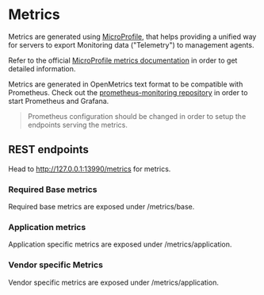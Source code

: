 # Metrics

Metrics are generated using [MicroProfile](https://microprofile.io), that helps providing a unified way for servers to export Monitoring data ("Telemetry") to management agents.

Refer to the official [MicroProfile metrics documentation](https://github.com/eclipse/microprofile-metrics/blob/master/spec/src/main/asciidoc/metrics_spec.adoc) in order to get detailed information.

Metrics are generated in OpenMetrics text format to be compatible with Prometheus. Check out the [prometheus-monitoring repository](https://github.com/systelab/prometheus-monitoring) in order to start Prometheus and Grafana.

> Prometheus configuration should be changed in order to setup the endpoints serving the metrics.

## REST endpoints

Head to http://127.0.0.1:13990/metrics for metrics.

### Required Base metrics
Required base metrics are exposed under /metrics/base.

### Application metrics
Application specific metrics are exposed under /metrics/application.

### Vendor specific Metrics
Vendor specific metrics are exposed under /metrics/application.
